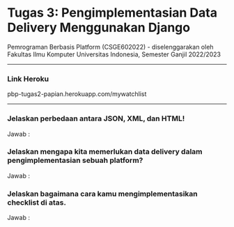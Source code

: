 # Tugas 3: Pengimplementasian Data Delivery Menggunakan Django

Pemrograman Berbasis Platform (CSGE602022) - diselenggarakan oleh Fakultas Ilmu Komputer Universitas Indonesia, Semester Ganjil 2022/2023 

----------------------------------------------------

### Link Heroku
pbp-tugas2-papian.herokuapp.com/mywatchlist

----------------------------------------------------

### Jelaskan perbedaan antara JSON, XML, dan HTML!
Jawab :

### Jelaskan mengapa kita memerlukan data delivery dalam pengimplementasian sebuah platform?
Jawab :

### Jelaskan bagaimana cara kamu mengimplementasikan checklist di atas.
Jawab :